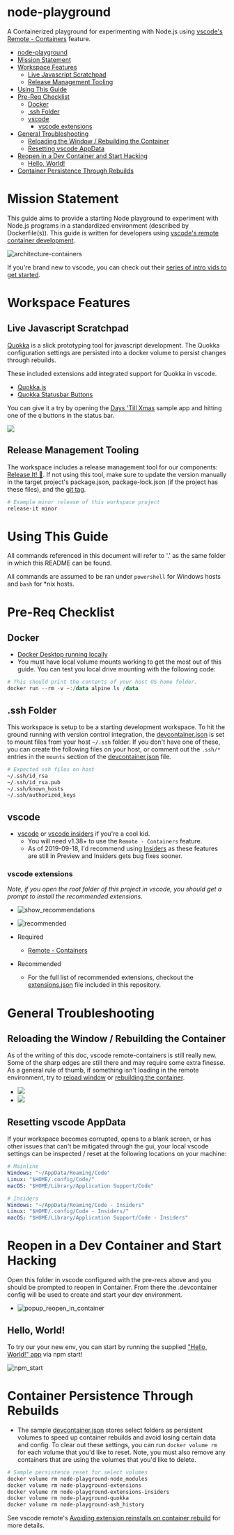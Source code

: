 # node-playground

A Containerized playground for experimenting with Node.js using [vscode's Remote - Containers](https://code.visualstudio.com/docs/remote/containers) feature.

- [node-playground](#node-playground)
- [Mission Statement](#mission-statement)
- [Workspace Features](#workspace-features)
  - [Live Javascript Scratchpad](#live-javascript-scratchpad)
  - [Release Management Tooling](#release-management-tooling)
- [Using This Guide](#using-this-guide)
- [Pre-Req Checklist](#pre-req-checklist)
  - [Docker](#docker)
  - [.ssh Folder](#ssh-folder)
  - [vscode](#vscode)
    - [vscode extensions](#vscode-extensions)
- [General Troubleshooting](#general-troubleshooting)
  - [Reloading the Window / Rebuilding the Container](#reloading-the-window--rebuilding-the-container)
  - [Resetting vscode AppData](#resetting-vscode-appdata)
- [Reopen in a Dev Container and Start Hacking](#reopen-in-a-dev-container-and-start-hacking)
  - [Hello, World!](#hello-world)
- [Container Persistence Through Rebuilds](#container-persistence-through-rebuilds)

# Mission Statement

This guide aims to provide a starting Node playground to experiment with Node.js programs in a standardized environment (described by Dockerfile(s)). This guide is written for developers using [vscode's remote container development](https://code.visualstudio.com/docs/remote/containers).

![architecture-containers](https://code.visualstudio.com/assets/docs/remote/containers/architecture-containers.png)

If you're brand new to vscode, you can check out their [series of intro vids to get started](https://code.visualstudio.com/docs/getstarted/introvideos#VSCode).


# Workspace Features

## Live Javascript Scratchpad
[Quokka](https://quokkajs.com/) is a slick prototyping tool for javascript development. The Quokka configuration settings are persisted into a docker volume to persist changes through rebuilds.

These included extensions add integrated support for Quokka in vscode.
* [Quokka.js](https://marketplace.visualstudio.com/items?itemName=WallabyJs.quokka-vscode)
* [Quokka Statusbar Buttons](https://marketplace.visualstudio.com/items?itemName=sketchbuch.vsc-quokka-statusbar)

You can give it a try by opening the [Days 'Till Xmas](./emoji/days-till-xmas/index.js) sample app and hitting one of the `Q` buttons in the status bar.

![](img/quokka.png)


## Release Management Tooling

The workspace includes a release management tool for our components: [Release It! 🚀](https://github.com/release-it/release-it#release-it-). If not using this tool, make sure to update the version manually in the target project's package.json, package-lock.json (if the project has these files), and the [git tag](https://github.com/release-it/release-it/blob/master/docs/git.md).

```bash
# Example minor release of this workspace project
release-it minor
```


# Using This Guide
All commands referenced in this document will refer to '.' as the same folder in which this README can be found.

All commands are assumed to be ran under `powershell` for Windows hosts and `bash` for *nix hosts.


# Pre-Req Checklist
## Docker
- [Docker Desktop running locally](https://www.docker.com/products/docker-desktop)
- You must have local volume mounts working to get the most out of this guide. You can test you local drive mounting with the following code:

```powershell
# This should print the contents of your host OS home folder. 
docker run --rm -v ~:/data alpine ls /data
```

## .ssh Folder
This workspace is setup to be a starting development workspace. To hit the ground running with version control integration, the [devcontainer.json](.devcontainer/devcontainer.json) is set to mount files from your host `~/.ssh` folder. If you don't have one of these, you can create the following files on your host, or comment out the `.ssh/*` entries in the `mounts` section of the [devcontainer.json](.devcontainer/devcontainer.json) file.

```bash
# Expected ssh files on host
~/.ssh/id_rsa
~/.ssh/id_rsa.pub
~/.ssh/known_hosts
~/.ssh/authorized_keys
```

## vscode
- [vscode](https://code.visualstudio.com/download) or [vscode insiders](https://code.visualstudio.com/insiders/) if you're a cool kid.
  - You will need v1.38+ to use the `Remote - Containers` feature.
  - As of 2019-09-18, I'd recommend using [Insiders](https://code.visualstudio.com/insiders/) as these features are still in Preview and Insiders gets bug fixes sooner.


### vscode extensions
*Note, if you open the root folder of this project in vscode, you should get a prompt to install the recommended extensions.*

- ![show_recommendations](./img/show_recommendations.png)
- ![recommended](./img/recommended.png)

- Required
  - [Remote - Containers](https://marketplace.visualstudio.com/items?itemName=ms-vscode-remote.remote-containers)
- Recommended
  - For the full list of recommended extensions, checkout the [extensions.json](.vscode/extensions.json) file included in this repository.




# General Troubleshooting
## Reloading the Window / Rebuilding the Container
As of the writing of this doc, vscode remote-containers is still really new. Some of the sharp edges are still there and may require some extra finesse. As a general rule of thumb, if something isn't loading in the remote environment, try to [reload window](./img/reload_window.png) or [rebuilding the container](./img/rebuild_container.png).

- ![](./img/reload_window.png)
- ![](./img/rebuild_container.png)

## Resetting vscode AppData
If your workspace becomes corrupted, opens to a blank screen, or has other issues that can't be mitigated through the gui, your local vscode settings can be inspected / reset at the following locations on your machine:

```yaml
# Mainline
Windows: "~/AppData/Roaming/Code"
Linux: "$HOME/.config/Code/"
macOS: "$HOME/Library/Application Support/Code"

# Insiders
Windows: "~/AppData/Roaming/Code - Insiders"
Linux: "$HOME/.config/Code - Insiders/"
macOS: "$HOME/Library/Application Support/Code - Insiders"
```

# Reopen in a Dev Container and Start Hacking
Open this folder in vscode configured with the pre-recs above and you should be prompted to reopen in Container. From there the .devcontainer config will be used to create and start your dev environment.

- ![popup_reopen_in_container](./img/popup_reopen_in_container.png)

## Hello, World!
To try our your new env, you can start by running the supplied ["Hello, World!" app](index.js) via npm start!

![npm_start](img/npm_start.png)


# Container Persistence Through Rebuilds
- The sample [devcontainer.json](.devcontainer/devcontainer.json) stores select folders as persistent volumes to speed up container rebuilds and avoid losing certain data and config. To clear out these settings, you can run `docker volume rm` for each volume that you'd like to reset. Note, you must also remove any containers that are using the volumes that you'd like to delete.

```bash
# Sample persistence reset for select volumes
docker volume rm node-playground-node_modules
docker volume rm node-playground-extensions
docker volume rm node-playground-extensions-insiders
docker volume rm node-playground-quokka
docker volume rm node-playground-ash_history
```

See vscode remote's [Avoiding extension reinstalls on container rebuild](https://code.visualstudio.com/docs/remote/containers-advanced#_avoiding-extension-reinstalls-on-container-rebuild) for more details.

